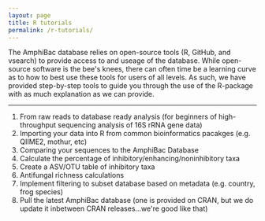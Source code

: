 ```yaml
---
layout: page
title: R tutorials
permalink: /r-tutorials/
---
```

The AmphiBac database relies on open-source tools (R, GitHub, and vsearch) to provide access to and useage of the database. While open-source software is the bee's knees, there can often time be a learning curve as to how to best use these tools for users of all levels. As such, we have provided step-by-step tools to guide you through the use of the R-package with as much explanation as we can provide. 

---
<ol>

<li>From raw reads to database ready analysis (for beginners of high-throughput sequencing analysis of 16S rRNA gene data) </i>
<li>Importing your data into R from common bioinformatics pacakges (e.g. QIIME2, mothur, etc)</i>
<li>Comparing your sequences to the AmphiBac Database</i>
<li>Calculate the percentage of inhibitory/enhancing/noninhibitory taxa </i>
<li>Create a ASV/OTU table of inhibitory taxa</i>
<li>Antifungal richness calculations</i>
<li>Implement filtering to subset database based on metadata (e.g. country, frog species)</i>
<li>Pull the latest AmphiBac database (one is provided on CRAN, but we do update it inbetween CRAN releases...we're good like that)</i>  
</ol>
